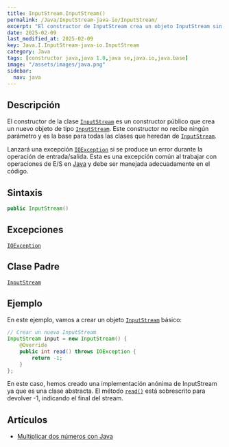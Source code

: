 ```yaml
---
title: InputStream.InputStream()
permalink: /Java/InputStream-java-io/InputStream/
excerpt: "El constructor de InputStream crea un objeto InputStream sin parámetros."
date: 2025-02-09
last_modified_at: 2025-02-09
key: Java.I.InputStream-java-io.InputStream
category: Java
tags: [constructor java,java 1.0,java se,java.io,java.base]
image: "/assets/images/java.png"
sidebar:
  nav: java
---
```


## **Descripción**


El constructor de la clase [`InputStream`](https://w3api.com/Java/InputStream-java-io/) es un constructor público que crea un nuevo objeto de tipo [`InputStream`](https://w3api.com/Java/InputStream-java-io/). Este constructor no recibe ningún parámetro y es la base para todas las clases que heredan de [`InputStream`](https://w3api.com/Java/InputStream-java-io/).


Lanzará una excepción [`IOException`](notion://www.notion.so/Java/IOException/) si se produce un error durante la operación de entrada/salida. Esta es una excepción común al trabajar con operaciones de E/S en [Java](https://www.manualweb.net/java/) y debe ser manejada adecuadamente en el código.


## **Sintaxis**


```java
public InputStream()
```


## Excepciones


[`IOException`](notion://www.notion.so/Java/IOException/)


## **Clase Padre**


[`InputStream`](https://w3api.com/Java/InputStream-java-io/)


## **Ejemplo**


En este ejemplo, vamos a crear un objeto [`InputStream`](https://w3api.com/Java/InputStream-java-io/) básico:


```java
// Crear un nuevo InputStream
InputStream input = new InputStream() {
    @Override
    public int read() throws IOException {
        return -1;
    }
};
```


En este caso, hemos creado una implementación anónima de InputStream ya que es una clase abstracta. El método [`read()`](https://w3api.com/Java/InputStream-java-io/read/) está sobrescrito para devolver -1, indicando el final del stream.


## Artículos

- [Multiplicar dos números con Java](https://lineadecodigo.com/java/multiplicar-dos-numeros-con-java/)
